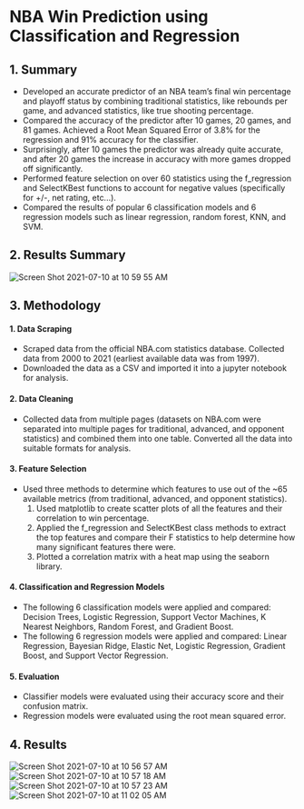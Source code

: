 # NBA Win Prediction using Classification and Regression

## 1. Summary
- Developed an accurate predictor of an NBA team’s final win percentage and playoff status by combining traditional statistics, like rebounds per game, and advanced statistics, like true shooting percentage. 
- Compared the accuracy of the predictor after 10 games, 20 games, and 81 games. Achieved a Root Mean Squared Error of 3.8% for the regression and 91% accuracy for the classifier. 
- Surprisingly, after 10 games the predictor was already quite accurate, and after 20 games the increase in accuracy with more games dropped off significantly.
- Performed feature selection on over 60 statistics using the f_regression and SelectKBest functions to account for negative values (specifically for +/-, net rating, etc...).
- Compared the results of popular 6 classification models and 6 regression models such as linear regression, random forest, KNN, and SVM. 

## 2. Results Summary
![Screen Shot 2021-07-10 at 10 59 55 AM](https://user-images.githubusercontent.com/62133678/125149837-f8fdce80-e16d-11eb-956f-8a2765961b54.png)

## 3. Methodology
  #### 1. Data Scraping
  - Scraped data from the official NBA.com statistics database. Collected data from 2000 to 2021 (earliest available data was from 1997). 
  - Downloaded the data as a CSV and imported it into a jupyter notebook for analysis. 
  #### 2. Data Cleaning
  - Collected data from multiple pages (datasets on NBA.com were separated into multiple pages for traditional, advanced, and opponent statistics) and combined them into one table. Converted all the data into suitable formats for analysis. 
  #### 3. Feature Selection
  - Used three methods to determine which features to use out of the ~65 available metrics (from traditional, advanced, and opponent statistics).
    1. Used matplotlib to create scatter plots of all the features and their correlation to win percentage. 
    2. Applied the f_regression and SelectKBest class methods to extract the top features and compare their F statistics to help determine how many significant       features there were. 
    3. Plotted a correlation matrix with a heat map using the seaborn library. 
  #### 4. Classification and Regression Models
  - The following 6 classification models were applied and compared: Decision Trees, Logistic Regression, Support Vector Machines, K Nearest Neighbors, Random Forest, and Gradient Boost. 
  - The following 6 regression models were applied and compared: Linear Regression, Bayesian Ridge, Elastic Net, Logistic Regression, Gradient Boost, and Support Vector Regression. 
  #### 5. Evaluation
  - Classifier models were evaluated using their accuracy score and their confusion matrix. 
  - Regression models were evaluated using the root mean squared error. 

## 4. Results
![Screen Shot 2021-07-10 at 10 56 57 AM](https://user-images.githubusercontent.com/62133678/125149782-8f7dc000-e16d-11eb-8c6d-5f31108262e9.png)
![Screen Shot 2021-07-10 at 10 57 18 AM](https://user-images.githubusercontent.com/62133678/125149785-99072800-e16d-11eb-90a5-c09d283e6839.png)
![Screen Shot 2021-07-10 at 10 57 23 AM](https://user-images.githubusercontent.com/62133678/125149787-9c021880-e16d-11eb-859a-93e4e5a07d50.png)
![Screen Shot 2021-07-10 at 11 02 05 AM](https://user-images.githubusercontent.com/62133678/125149880-4712d200-e16e-11eb-874a-0affe46cf4d3.png)

